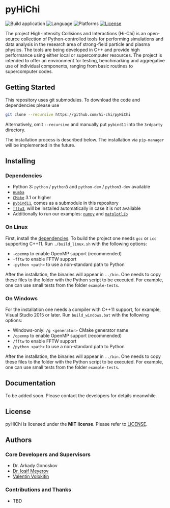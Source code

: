pyHiChi
=======

![Build application](https://github.com/hi-chi/pyHiChi/workflows/Build%20application/badge.svg?branch=master)
![Language](https://img.shields.io/badge/language-python-orange.svg)
![Platforms](https://img.shields.io/badge/platform-linux%20%7C%20windows-lightgrey.svg)
[![License](https://img.shields.io/badge/license-MIT-blue.svg)](https://opensource.org/licenses/MIT)

The project High-Intensity Collisions and Interactions (Hi-Chi) is an open-source collection of Python-controlled tools for performing simulations and data analysis in the research area of strong-field particle and plasma physics. The tools are being developed in C++ and provide high performance using either local or supercomputer resources. The project is intended to offer an environment for testing, benchmarking and aggregative use of individual components, ranging from basic routines to supercomputer codes.

Getting Started
---------------

This repository uses git submodules. To download the code and dependencies please use
```bash
git clone --recursive https://github.com/hi-chi/pyHiChi
```

Alternatively, omit `--recursive` and manually put `pybind11` into the `3rdparty` directory.

The installation process is described below. The installation via `pip-manager` will be implemented in the future.

Installing
----------

### Dependencies

- Python 3: `python` / `python3` and `python-dev` / `python3-dev` available
- [`numba`](https://numba.pydata.org/)
- [`CMake`](https://cmake.org/) 3.1 or higher
- [`pybind11`](https://github.com/pybind/pybind11), comes as a submodule in this repository
- [`fftw3`](http://www.fftw.org/), will be installed automatically in case it is not available
- Additionally to run our examples: [`numpy`](https://numpy.org/) and [`matplotlib`](https://matplotlib.org/)

### On Linux

First, install the [dependencies](###Dependencies). To build the project one needs `gcc` or `icc` supporting C++11.
Run `./build_linux.sh` with the following options:

- `-openmp` to enable OpenMP support (recommended)
- `-fftw` to enable FFTW support
- `-python <path>` to use a non-standard path to Python

After the installation, the binaries will appear in `../bin`. One needs to copy these files to the folder with the Python script to be executed. For example, one can use small tests from the folder `example-tests`. 

### On Windows

For the installation one needs a compiler with C++11 support, for example, Visual Studio 2015 or later.
Run `build_windows.bat` with the following options:

- Windows-only: `/g <generator>` CMake generator name
- `/openmp` to enable OpenMP support (recommended)
- `/fftw` to enable FFTW support
- `/python <path>` to use a non-standard path to Python

After the installation, the binaries will appear in `../bin`. One needs to copy these files to the folder with the Python script to be executed. For example, one can use small tests from the folder `example-tests`. 

Documentation
-------------

To be added soon. Please contact the developers for details meanwhile.

License
-------

pyHiChi is licensed under the **MIT license**. Please refer to [LICENSE](https://github.com/hi-chi/pyHiChi/blob/master/LICENSE).

Authors
-------

### Core Developers and Supervisors

- Dr. Arkady Gonoskov
- [Dr. Iosif Meyerov](https://sites.google.com/site/iosifmeyeroveng/)
- [Valentin Volokitin](https://github.com/ValentinV95)

### Contributions and Thanks

- TBD
